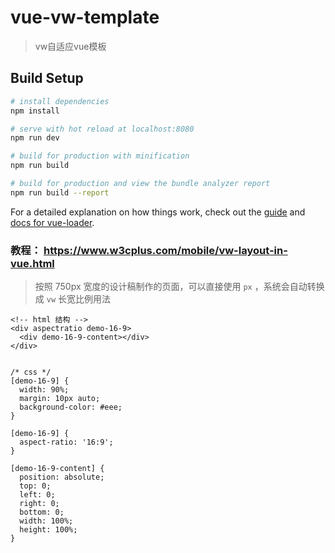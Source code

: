 # vue-vw-template

> vw自适应vue模板

## Build Setup

``` bash
# install dependencies
npm install

# serve with hot reload at localhost:8080
npm run dev

# build for production with minification
npm run build

# build for production and view the bundle analyzer report
npm run build --report
```

For a detailed explanation on how things work, check out the [guide](http://vuejs-templates.github.io/webpack/) and [docs for vue-loader](http://vuejs.github.io/vue-loader).

### 教程： https://www.w3cplus.com/mobile/vw-layout-in-vue.html
> 按照 750px 宽度的设计稿制作的页面，可以直接使用 `px` ，系统会自动转换成 `vw` 
> 长宽比例用法
```
<!-- html 结构 -->
<div aspectratio demo-16-9>
  <div demo-16-9-content></div>
</div>


/* css */
[demo-16-9] {
  width: 90%;
  margin: 10px auto;
  background-color: #eee;
}

[demo-16-9] {
  aspect-ratio: '16:9';
}

[demo-16-9-content] {
  position: absolute;
  top: 0;
  left: 0;
  right: 0;
  bottom: 0;
  width: 100%;
  height: 100%;
}
```
